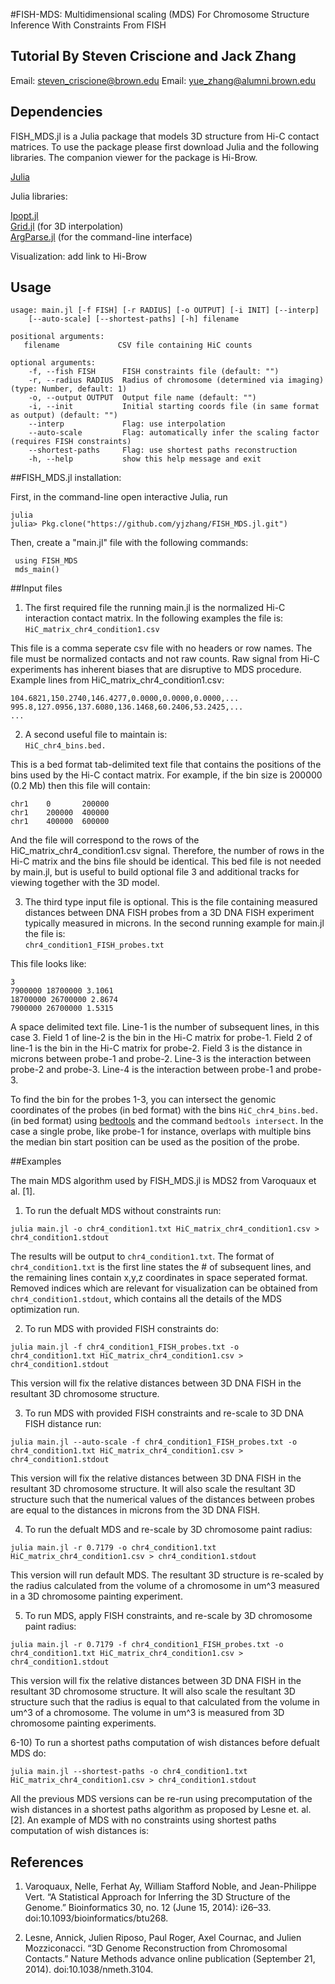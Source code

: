 #FISH-MDS: Multidimensional scaling (MDS) For Chromosome Structure Inference With Constraints From FISH
## Tutorial By Steven Criscione and Jack Zhang
Email: [steven_criscione@brown.edu](mailto:steven_criscione@brown.edu)
Email: [yue_zhang@alumni.brown.edu](mailto:steven_criscione@alumni.brown.edu)

## Dependencies
FISH_MDS.jl is a Julia package that models 3D structure from Hi-C contact matrices. To use the package please first download Julia and the following libraries.  The companion viewer for the package is Hi-Brow.

[Julia](http://julialang.org/)

Julia libraries:

[Ipopt.jl](https://github.com/JuliaOpt/Ipopt.jl)  
[Grid.jl](https://github.com/timholy/Grid.jl) (for 3D interpolation)  
[ArgParse.jl](https://github.com/carlobaldassi/ArgParse.jl) (for the command-line interface)  

Visualization: add link to Hi-Brow

## Usage

    usage: main.jl [-f FISH] [-r RADIUS] [-o OUTPUT] [-i INIT] [--interp]
        [--auto-scale] [--shortest-paths] [-h] filename
    
    positional arguments:
       filename             CSV file containing HiC counts

    optional arguments:
        -f, --fish FISH      FISH constraints file (default: "")
        -r, --radius RADIUS  Radius of chromosome (determined via imaging) (type: Number, default: 1)
        -o, --output OUTPUT  Output file name (default: "")
        -i, --init           Initial starting coords file (in same format as output) (default: "")
        --interp             Flag: use interpolation
        --auto-scale         Flag: automatically infer the scaling factor (requires FISH constraints)
        --shortest-paths     Flag: use shortest paths reconstruction
        -h, --help           show this help message and exit


##FISH_MDS.jl installation:

First, in the command-line open interactive Julia, run 

    julia
    julia> Pkg.clone("https://github.com/yjzhang/FISH_MDS.jl.git")

Then, create a "main.jl" file with the following commands:

     using FISH_MDS
     mds_main()

##Input files

1) The first required file the running main.jl is the normalized Hi-C interaction contact matrix.
In the following examples the file is:  
`HiC_matrix_chr4_condition1.csv`

This file is a comma seperate csv file with no headers or row names.  The file must be normalized contacts and not raw counts.  Raw signal from Hi-C experiments has inherent biases that are disruptive to MDS procedure.
Example lines from HiC_matrix_chr4_condition1.csv:

    104.6821,150.2740,146.4277,0.0000,0.0000,0.0000,...
    995.8,127.0956,137.6080,136.1468,60.2406,53.2425,...
    ...

2) A second useful file to maintain is:  
    `HiC_chr4_bins.bed.` 
    
This is a bed format tab-delimited text file that contains the positions of the bins used by the Hi-C contact matrix.  For example, if the bin size is 200000 (0.2 Mb) then this file will contain:

    chr1    0       200000
    chr1    200000  400000
    chr1    400000  600000

And the file will correspond to the rows of the HiC_matrix_chr4_condition1.csv signal.  Therefore, the number of rows in the Hi-C matrix and the bins file should be identical.  This bed file is not needed by main.jl, but is useful to build optional file 3 and additional tracks for viewing together with the 3D model.


3) The third type input file is optional. This is the file containing measured distances between DNA FISH probes from a 3D DNA FISH experiment typically measured in microns.  In the second running example for main.jl the file is:  
    `chr4_condition1_FISH_probes.txt`

This file looks like:

    3
    7900000 18700000 3.1061
    18700000 26700000 2.8674
    7900000 26700000 1.5315

A space delimited text file. Line-1 is the number of subsequent lines, in this case 3.  Field 1 of line-2 is the bin in the Hi-C matrix for probe-1.  Field 2 of line-1 is the bin in the Hi-C matrix for probe-2.  Field 3 is the distance in microns between probe-1 and probe-2. Line-3 is the interaction between probe-2 and probe-3. Line-4 is the interaction between probe-1 and probe-3.

To find the bin for the probes 1-3, you can intersect the genomic coordinates of the probes (in bed format) with the bins `HiC_chr4_bins.bed.`  (in bed format) using [bedtools](http://bedtools.readthedocs.org/en/latest/#) and the command `bedtools intersect`. In the case a single probe, like probe-1 for instance, overlaps with multiple bins the median bin start position can be used as the position of the probe.

##Examples

The main MDS algorithm used by FISH_MDS.jl is MDS2 from Varoquaux et al. [1].
1) To run the defualt MDS without constraints run:

`julia main.jl -o chr4_condition1.txt HiC_matrix_chr4_condition1.csv > chr4_condition1.stdout `

The results will be output to `chr4_condition1.txt`. The format of  `chr4_condition1.txt` is the first line states the # of subsequent lines, and the remaining lines contain x,y,z coordinates in space seperated format. Removed indices which are relevant for visualization can be obtained from `chr4_condition1.stdout`, which contains all the details of the MDS optimization run.  

2) To run MDS with provided FISH constraints do:

`julia main.jl -f chr4_condition1_FISH_probes.txt -o chr4_condition1.txt HiC_matrix_chr4_condition1.csv > chr4_condition1.stdout`

This version will fix the relative distances between 3D DNA FISH in the resultant 3D chromosome structure.


3) To run MDS with provided FISH constraints and re-scale to 3D DNA FISH distance run:

`julia main.jl --auto-scale -f chr4_condition1_FISH_probes.txt -o chr4_condition1.txt HiC_matrix_chr4_condition1.csv > chr4_condition1.stdout`

This version will fix the relative distances between 3D DNA FISH in the resultant 3D chromosome structure. It will also scale the resultant 3D structure such that the numerical values of the distances between probes are equal to the distances in microns from the 3D DNA FISH.

4) To run the defualt MDS and re-scale by 3D chromosome paint radius:

`julia main.jl -r 0.7179 -o chr4_condition1.txt HiC_matrix_chr4_condition1.csv > chr4_condition1.stdout`

This version will run default MDS. The resultant 3D structure is re-scaled by the radius calculated from the volume of a chromosome in um^3 measured in a 3D chromosome painting experiment.

5) To run MDS, apply FISH constraints, and re-scale by 3D chromosome paint radius:

`julia main.jl -r 0.7179 -f chr4_condition1_FISH_probes.txt -o chr4_condition1.txt HiC_matrix_chr4_condition1.csv > chr4_condition1.stdout`

This version will fix the relative distances between 3D DNA FISH in the resultant 3D chromosome structure. It will also scale the resultant 3D structure such that the radius is equal to that calculated from the volume in um^3 of a chromosome.  The volume in um^3 is measured from 3D chromosome painting experiments.

6-10) To run a shortest paths computation of wish distances before defualt MDS do:

`julia main.jl --shortest-paths -o chr4_condition1.txt HiC_matrix_chr4_condition1.csv > chr4_condition1.stdout `

All the previous MDS versions can be re-run using precomputation of the wish distances in a shortest paths algorithm as proposed by Lesne et. al. [2].  An example of MDS with no constraints using shortest paths computation of wish distances is:

## References

1) Varoquaux, Nelle, Ferhat Ay, William Stafford Noble, and Jean-Philippe Vert. “A Statistical Approach for Inferring the 3D Structure of the Genome.” Bioinformatics 30, no. 12 (June 15, 2014): i26–33. doi:10.1093/bioinformatics/btu268.

2) Lesne, Annick, Julien Riposo, Paul Roger, Axel Cournac, and Julien Mozziconacci. “3D Genome Reconstruction from Chromosomal Contacts.” Nature Methods advance online publication (September 21, 2014). doi:10.1038/nmeth.3104.

